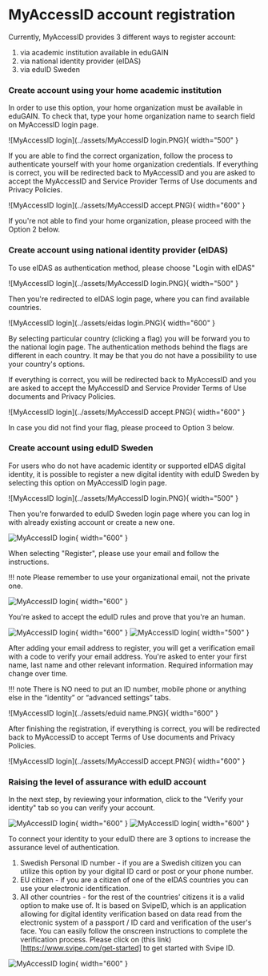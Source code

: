 # MyAccessID account registration

Currently, MyAccessID provides 3 different ways to register account:

1. via academic institution available in eduGAIN
2. via national identity provider (eIDAS)
3. via eduID Sweden

### Create account using your home academic institution

In order to use this option, your home organization must be available in eduGAIN.
To check that, type your home organization name to search field on MyAccessID login page.

![MyAccessID login](../assets/MyAccessID login.PNG){ width="500" }

If you are able to find the correct organization, follow the process to authenticate yourself with your home organization credentials. If everything is correct, you will be redirected back to MyAccessID and you are asked to accept the MyAccessID and Service Provider Terms of Use documents and Privacy Policies.

![MyAccessID login](../assets/MyAccessID accept.PNG){ width="600" }

If you're not able to find your home organization, please proceed with the Option 2 below.

### Create account using national identity provider (eIDAS)

To use eIDAS as authentication method, please choose "Login with eIDAS"

![MyAccessID login](../assets/MyAccessID login.PNG){ width="500" }

Then you're redirected to eIDAS login page, where you can find available countries.

![MyAccessID login](../assets/eidas login.PNG){ width="600" }

By selecting particular country (clicking a flag) you will be forward you to the national login page. 
The authentication methods behind the flags are different in each country. It may be that you do not have a possibility to use your country's options.

If everything is correct, you will be redirected back to MyAccessID and you are asked to accept the MyAccessID and Service Provider Terms of Use documents and Privacy Policies.

![MyAccessID login](../assets/MyAccessID accept.PNG){ width="600" }

In case you did not find your flag, please proceed to Option 3 below.

### Create account using eduID Sweden

For users who do not have  academic identity or supported eIDAS digital identity, it is possible to register a new digital identity with eduID Sweden by selecting this option on MyAccessID login page.

![MyAccessID login](../assets/MyAccessID login.PNG){ width="500" }

Then you're forwarded to eduID Sweden login page where you can log in with already existing account or create a new one.

![MyAccessID login](../assets/EduID_login.png){ width="600" }

When selecting "Register", please use your email and follow the instructions.

!!! note
    Please remember to use your organizational email, not the private one.

![MyAccessID login](../assets/EduID_register.png){ width="600" }

You're asked to accept the eduID rules and prove that you're an human.

![MyAccessID login](../assets/EduID_rules.png){ width="600" }
![MyAccessID login](../assets/EduID_confirm_human.png){ width="500" }

After adding your email address to register, you will get a verification email with a code to verify your email address. 
You're asked to enter your first name, last name and other relevant information. Required information may change over time.

!!! note
    There is NO need to put an ID number, mobile phone or anything else in the “identity” or “advanced settings” tabs.

![MyAccessID login](../assets/eduid name.PNG){ width="600" }

After finishing the registration, if everything is correct, you will be redirected back to MyAccessID to accept Terms of Use documents and Privacy Policies.

![MyAccessID login](../assets/MyAccessID accept.PNG){ width="600" }

### Raising the level of assurance with eduID account

In the next step, by reviewing your information, click to the "Verify your identity" tab so you can verify your account.

![MyAccessID login](../assets/verify_identity_1.png){ width="600" }
![MyAccessID login](../assets/verify_identity_2.png){ width="600" }

To connect your identity to your eduID there are 3 options to increase the assurance level of authentication.

1. Swedish Personal ID number - if you are a Swedish citizen you can utilize this option by your digital ID card or post or your phone number.
2. EU citizen - if you are a citizen of one of the eIDAS countries you can use your electronic identification.
3. All other countries - for the rest of the countries' citizens it is a valid option to make use of. It is based on SvipeID, which is an application allowing for digital identity verification based on data read from the electronic system of a passport / ID card and verification of the user's face. You can easily follow the onscreen instructions to complete the verification process. Please click on (this link)[https://www.svipe.com/get-started] to get started with Svipe ID.

![MyAccessID login](../assets/choose_identification_method_1.png){ width="600" }










